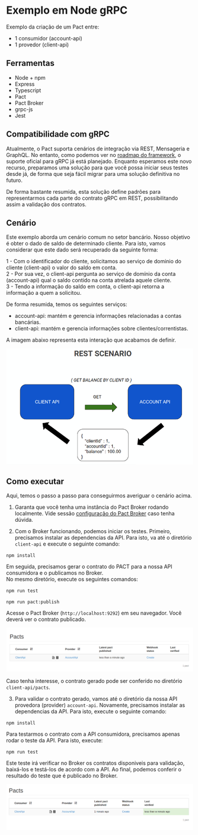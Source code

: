 # Exemplo em Node gRPC

Exemplo da criação de um Pact entre:

- 1 consumidor (account-api)
- 1 provedor (client-api)

## Ferramentas

- Node + npm
- Express
- Typescript
- Pact
- Pact Broker
- grpc-js
- Jest


## Compatibilidade com gRPC

Atualmente, o Pact suporta cenários de integração via REST, Mensageria e GraphQL. 
No entanto, como podemos ver no [roadmap do framework](https://pact.canny.io/feature-requests/p/support-protobufs), o suporte oficial para gRPC já está planejado.
Enquanto esperamos este novo recurso, preparamos uma solução para que você possa iniciar seus testes desde já,
de forma que seja fácil migrar para uma solução definitiva no futuro. 

De forma bastante resumida, esta solução define padrões para representarmos cada parte do contrato gRPC em REST, 
possibilitando assim a validação dos contratos.

## Cenário

Este exemplo aborda um cenário comum no setor bancário.
Nosso objetivo é obter o dado de saldo de determinado cliente. 
Para isto, vamos considerar que este dado será recuperado da seguinte forma:

1 - Com o identificador do cliente, solicitamos ao serviço de dominio do cliente (client-api) o valor do saldo em conta. <br>
2 - Por sua vez, o client-api pergunta ao serviço de domínio da conta (account-api) qual o saldo contido na conta atrelada aquele cliente. <br>
3 - Tendo a informação do saldo em conta, o client-api retorna a informação a quem a solicitou.

De forma resumida, temos os seguintes serviços:

* account-api: mantém e gerencia informações relacionadas a contas bancárias.
* client-api: mantém e gerencia informações sobre clientes/correntistas.

A imagem abaixo representa esta interação que acabamos de definir.

<img src="../../../imgs/rest-scenario.png" alt="gRPC pact scenario"/>

## Como executar

Aqui, temos o passo a passo para conseguirmos averiguar o cenário acima.

1. Garanta que você tenha uma instância do Pact Broker rodando localmente.
   Vide sessão [configuração do Pact Broker](../../../README.md#config-broker) caso tenha dúvida.

2. Com o Broker funcionando, podemos iniciar os testes.
   Primeiro, precisamos instalar as dependencias da API. Para isto, va até o diretório `client-api` e execute o seguinte comando:

```shell
npm install
```

Em seguida, precisamos gerar o contrato do PACT para a nossa API consumidora e o publicamos no Broker. <br>
No mesmo diretório, execute os seguintes comandos:

```shell
npm run test
```

```shell
npm run pact:publish
```

Acesse o Pact Broker (`http://localhost:9292`) em seu navegador. Você deverá ver o contrato publicado.

<img src="../../../imgs/new-pact-contract.png" alt="new pact contract"/>

Caso tenha interesse, o contrato gerado pode ser conferido no diretório `client-api/pacts`.

3. Para validar o contrato gerado, vamos até o diretório da nossa API provedora (provider) `account-api`.
   Novamente, precisamos instalar as dependencias da API. Para isto, execute o seguinte comando:

```shell
npm install
```

Para testarmos o contrato com a API consumidora, precisamos apenas rodar o teste da API.
Para isto, execute:

```shell
npm run test
```

Este teste irá verificar no Broker os contratos disponiveis para validação, baixá-los e testá-los de acordo com a API.
Ao final, podemos conferir o resultado do teste que é publicado no Broker.

<img src="../../../imgs/validated-pact-contract.png" alt="new pact contract"/>
